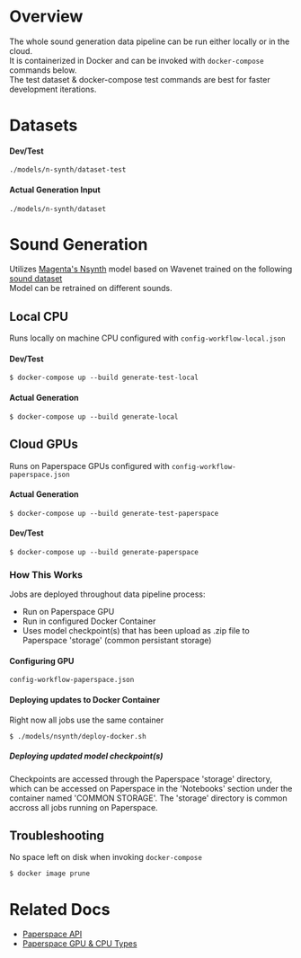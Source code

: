 # Overview
The whole sound generation data pipeline can be run either locally or in the cloud.<br />
It is containerized in Docker and can be invoked with `docker-compose` commands below.<br />
The test dataset & docker-compose test commands are best for faster development iterations.

# Datasets

#### Dev/Test 
`./models/n-synth/dataset-test`

#### Actual Generation Input
`./models/n-synth/dataset`

# Sound Generation

Utilizes [Magenta's Nsynth](https://github.com/tensorflow/magenta/tree/master/magenta/models/nsynth) 
model based on Wavenet trained on the following [sound dataset](https://magenta.tensorflow.org/datasets/nsynth) <br />
Model can be retrained on different sounds.

## Local CPU
Runs locally on machine CPU configured with `config-workflow-local.json`

#### Dev/Test
```
$ docker-compose up --build generate-test-local
```

#### Actual Generation
```
$ docker-compose up --build generate-local
```

## Cloud GPUs
Runs on Paperspace GPUs configured with `config-workflow-paperspace.json`

#### Actual Generation
```
$ docker-compose up --build generate-test-paperspace
```

#### Dev/Test
```
$ docker-compose up --build generate-paperspace
```

### How This Works
Jobs are deployed throughout data pipeline process:
* Run on Paperspace GPU
* Run in configured Docker Container
* Uses model checkpoint(s) that has been upload as .zip file to Paperspace 'storage' (common persistant storage)

#### Configuring GPU
`config-workflow-paperspace.json`

#### Deploying updates to Docker Container
Right now all jobs use the same container
```
$ ./models/nsynth/deploy-docker.sh
```

##### Deploying updated model checkpoint(s)
Checkpoints are accessed through the Paperspace 'storage' directory, which can be accessed on Paperspace in the 'Notebooks' section under the container named 'COMMON STORAGE'. The 'storage' directory is common accross all jobs running on Paperspace.

## Troubleshooting

No space left on disk when invoking `docker-compose`
```
$ docker image prune
```

# Related Docs
* [Paperspace API](https://paperspace.github.io/paperspace-node/)
* [Paperspace GPU & CPU Types](https://support.paperspace.com/hc/en-us/articles/360007742114-Gradient-Instance-Types)

